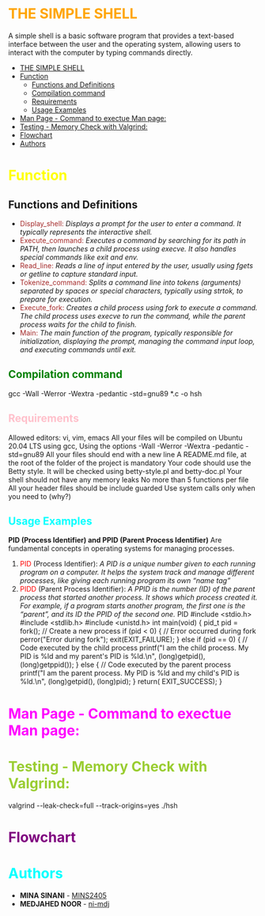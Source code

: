 
# <span style="color:orange;"> THE SIMPLE SHELL</span>
A simple shell is a basic software program that provides a text-based interface between the user and the operating system, allowing users to interact with the computer by typing commands directly.

- [ THE SIMPLE SHELL](#-the-simple-shell)
- [ Function](#-function)
  - [Functions and Definitions](#functions-and-definitions)
  - [Compilation command](#compilation-command)
  - [Requirements](#requirements)
  - [Usage Examples](#usage-examples)
- [Man Page - Command to exectue Man page:](#man-page---command-to-exectue-man-page)
- [Testing - Memory Check with Valgrind:](#testing---memory-check-with-valgrind)
- [Flowchart](#flowchart)
- [Authors](#authors)
# <span style="color:yellow;"> Function</span>
## Functions and Definitions
  - <span style="color:brown;"> Display_shell:</span> *Displays a prompt for the user to enter a command. It typically represents the interactive shell.*
 - <span style="color:brown;"> Execute_command:</span> *Executes a command by searching for its path in PATH, then launches a child process using execve. It also handles special commands like exit and env.*
- <span style="color:brown;"> Read_line:</span> *Reads a line of input entered by the user, usually using fgets or getline to capture standard input.*
- <span style="color:brown;"> Tokenize_command:</span> *Splits a command line into tokens (arguments) separated by spaces or special characters, typically using strtok, to prepare for execution.*
 - <span style="color:brown;"> Execute_fork:</span> *Creates a child process using fork to execute a command. The child process uses execve to run the command, while the parent process waits for the child to finish.*
- <span style="color:brown;"> Main:</span> *The main function of the program, typically responsible for initialization, displaying the prompt, managing the command input loop, and executing commands until exit.*
## <span style="color:green;">Compilation command</span>
gcc -Wall -Werror -Wextra -pedantic -std=gnu89 *.c -o hsh
## <span style="color:pink;">Requirements</span>
Allowed editors: vi, vim, emacs
All your files will be compiled on Ubuntu 20.04 LTS using gcc, 
Using the options -Wall -Werror -Wextra -pedantic -std=gnu89
All your files should end with a new line
A README.md file, at the root of the folder of the project is mandatory
Your code should use the Betty style. It will be checked using betty-style.pl and betty-doc.pl
Your shell should not have any memory leaks
No more than 5 functions per file
All your header files should be include guarded
Use system calls only when you need to (why?)

## <span style="color:cyan;">Usage Examples</span>
**PID (Process Identifier) and PPID (Parent Process Identifier)**
Are fundamental concepts in operating systems for managing processes.
1. <span style="color:red;">PID</span> (Process Identifier): _A PID is a unique number given to each running program on a
computer. It helps the system track and manage different processes, like giving each running program its own “name tag”_
2. <span style="color:red;">PIDD</span> (Parent Process Identifier): _A PPID is the number (ID) of the parent process that started another process. It shows which process created it. For example, if a program starts another program, the first one is the “parent”, and its ID the PPID of the second one._
PID
#include <stdio.h>
#include <stdlib.h>
#include <unistd.h>
int main(void)
{
pid_t pid = fork(); // Create a new process
if (pid < 0)
{
// Error occurred during fork
perror("Error during fork");
exit(EXIT_FAILURE);
}
else if (pid == 0)
{
// Code executed by the child process
printf("I am the child process. My PID is %ld and my parent's PID is %ld.\n", (long)getpid(),
(long)getppid());
} else
 {
// Code executed by the parent process
printf("I am the parent process. My PID is %ld and my child's PID is %ld.\n", (long)getpid(),
(long)pid);
}
return( EXIT_SUCCESS);
}
# <span style="color:magenta;">Man Page - Command to exectue Man page:</span>

# <span style="color:yellowgreen;">Testing - Memory Check with Valgrind:</span>

 valgrind --leak-check=full --track-origins=yes ./hsh


# <span style="color:purple;">Flowchart</span>
# <span style="color:aqua;">Authors</span>

- **MINA SINANI** - [MINS2405](https://github.com/MINS2405)
- **MEDJAHED NOOR** - [ni-mdj](https://github.com/ni-mdj/holbertonschool-simple_shell)